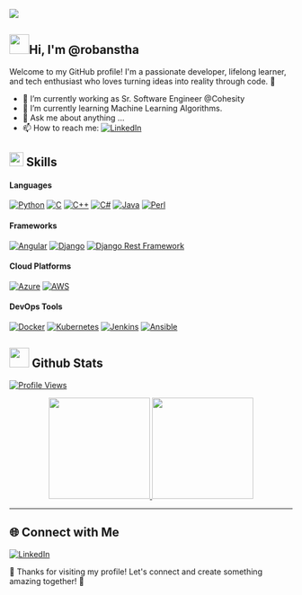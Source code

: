 [<img src="https://github.com/Anmol-Baranwal/Cool-GIFs-For-GitHub/assets/74038190/d48893bd-0757-481c-8d7e-ba3e163feae7">]()

##  <img src="https://user-images.githubusercontent.com/74038190/214644152-52f47eb3-5e31-4f47-8758-05c9468d5596.gif" width="35"><b>Hi, I'm @robanstha</b>

Welcome to my GitHub profile! I'm a passionate developer, lifelong learner, and tech enthusiast who loves turning ideas into reality through code. 🚀

- 🔭 I’m currently working as Sr. Software Engineer @Cohesity
- 🌱 I’m currently learning Machine Learning Algorithms.
- 💬 Ask me about anything ...
- 📫 How to reach me: [![LinkedIn](https://img.shields.io/badge/LinkedIn-%230077B5.svg?style=flat-square&logo=linkedin&logoColor=white)](https://linkedin.com/in/robanstha) 

## <img src="https://media2.giphy.com/media/QssGEmpkyEOhBCb7e1/giphy.gif?cid=ecf05e47a0n3gi1bfqntqmob8g9aid1oyj2wr3ds3mg700bl&rid=giphy.gif" width ="25"><b> Skills</b>

#### Languages
[![Python](https://img.shields.io/badge/Python-3776AB?style=for-the-badge&logo=python&logoColor=white)](https://www.python.org/)
[![C](https://img.shields.io/badge/C-A8B9CC?style=for-the-badge&logo=c&logoColor=black)](https://en.wikipedia.org/wiki/C_(programming_language))
[![C++](https://img.shields.io/badge/C++-00599C?style=for-the-badge&logo=cplusplus&logoColor=white)](https://cplusplus.com/)
[![C#](https://img.shields.io/badge/C%23-239120?style=for-the-badge&logo=csharp&logoColor=white)](https://learn.microsoft.com/en-us/dotnet/csharp/tour-of-csharp/)
[![Java](https://img.shields.io/badge/Java-007396?style=for-the-badge&logo=java&logoColor=white)](https://www.java.com/en/download/help/whatis_java.html)
[![Perl](https://img.shields.io/badge/Perl-39457E?style=for-the-badge&logo=perl&logoColor=white)](https://www.perl.org/)

#### Frameworks
[![Angular](https://img.shields.io/badge/Angular-DD0031?style=for-the-badge&logo=angular&logoColor=white)](https://angular.dev/)
[![Django](https://img.shields.io/badge/Django-092E20?style=for-the-badge&logo=django&logoColor=white)](https://www.djangoproject.com/)
[![Django Rest Framework](https://img.shields.io/badge/DRF-092E20?style=for-the-badge&logo=django&logoColor=white)](https://www.django-rest-framework.org/)


#### Cloud Platforms
[![Azure](https://img.shields.io/badge/Azure-0078D4?style=for-the-badge&logo=microsoftazure&logoColor=white)](https://azure.microsoft.com/)
[![AWS](https://img.shields.io/badge/AWS-232F3E?style=for-the-badge&logo=amazonaws&logoColor=white)](https://aws.amazon.com/)


#### DevOps Tools
[![Docker](https://img.shields.io/badge/Docker-2496ED?style=for-the-badge&logo=docker&logoColor=white)](https://hub.docker.com/)
[![Kubernetes](https://img.shields.io/badge/Kubernetes-326CE5?style=for-the-badge&logo=kubernetes&logoColor=white)](https://kubernetes.io/)
[![Jenkins](https://img.shields.io/badge/Jenkins-D24939?style=for-the-badge&logo=jenkins&logoColor=white)](https://www.jenkins.io/)
[![Ansible](https://img.shields.io/badge/Ansible-EE0000?style=for-the-badge&logo=ansible&logoColor=white)](https://docs.ansible.com/)


## <img src="https://media.giphy.com/media/iY8CRBdQXODJSCERIr/giphy.gif" width="35"><b> Github Stats </b>

[![Profile Views](https://komarev.com/ghpvc/?username=robanstha&color=blue&style=flat-square)]()

<p align="center">
<a href="https://github.com/robanstha">
  <img height="180em" src="https://github-readme-stats-eight-theta.vercel.app/api?username=robanstha&show_icons=true&theme=algolia&include_all_commits=true&count_private=true"/>
  <img height="180em" src="https://github-readme-stats-eight-theta.vercel.app/api/top-langs/?username=robanstha&layout=compact&langs_count=8&theme=algolia"/>
</a>
</p>

---

## 🌐 Connect with Me
[![LinkedIn](https://img.shields.io/badge/LinkedIn-%230077B5.svg?style=flat-square&logo=linkedin&logoColor=white)](https://linkedin.com/in/robanstha) 

🎉 Thanks for visiting my profile! Let's connect and create something amazing together! 🚀
